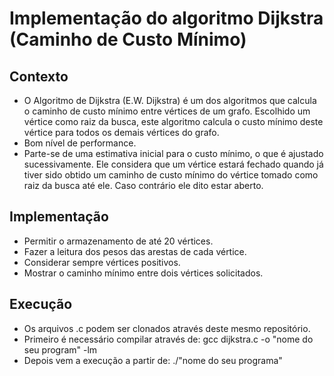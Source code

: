 # Implementação do algoritmo Dijkstra (Caminho de Custo Mínimo)

## Contexto
 - O Algoritmo de Dijkstra (E.W. Dijkstra) é um dos algoritmos que calcula o caminho de custo mínimo entre vértices de um grafo. Escolhido um vértice como raiz da busca, este algoritmo calcula o custo mínimo deste vértice para todos os demais vértices do grafo.
 - Bom nível de performance.
 - Parte-se de uma estimativa inicial para o custo mínimo, o que é ajustado sucessivamente. Ele considera que um vértice estará fechado quando já tiver sido obtido um caminho de custo mínimo do vértice tomado como raiz da busca até ele. Caso contrário ele dito estar aberto. 

 ## Implementação
  - Permitir o armazenamento de até 20 vértices.
  - Fazer a leitura dos pesos das arestas de cada vértice.
  - Considerar sempre vértices positivos.
  - Mostrar o caminho mínimo entre dois vértices solicitados.

  ## Execução
  - Os arquivos .c podem ser clonados através deste mesmo repositório.
  - Primeiro é necessário compilar através de: gcc dijkstra.c -o "nome do seu program" -lm
  - Depois vem a execução a partir de: ./"nome do seu programa"